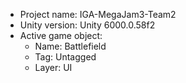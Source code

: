 <!-- UNITY CODE ASSIST INSTRUCTIONS START -->
- Project name: IGA-MegaJam3-Team2
- Unity version: Unity 6000.0.58f2
- Active game object:
  - Name: Battlefield
  - Tag: Untagged
  - Layer: UI
<!-- UNITY CODE ASSIST INSTRUCTIONS END -->